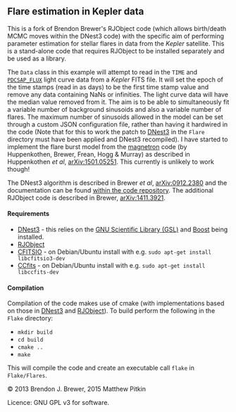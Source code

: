 ## Flare estimation in Kepler data

This is a fork of Brendon Brewer's RJObject code (which allows birth/death MCMC moves within the DNest3 code) with the specific aim of performing parameter estimation for stellar flares in data from the _Kepler_ satellite. This is a stand-alone code that requires RJObject to be installed separately and be used as a library.

The `Data` class in this example will attempt to read in the `TIME` and [`PDCSAP_FLUX`](http://archive.stsci.edu/kepler/manuals/archive_manual.pdf) light curve data from a _Kepler_ FITS file. It will set the epoch of the time stamps (read in as days) to be the first time stamp value and remove any data containing NaNs or infinities. The light curve data will have the median value removed from it. The aim is to be able to simultaneously fit a variable number of background sinusoids and also a variable number of flares. The maximum number of sinusoids allowed in the model can be set through a custom JSON configuration file, rather than having it hardwired in the code (Note that for this to work the patch to [DNest3](https://github.com/eggplantbren/DNest3) in the `Flare` directory must have been applied and DNest3 recompiled). I have started to implement the flare burst model from the [magnetron](https://bitbucket.org/dhuppenkothen/magnetron/) code (by Huppenkothen, Brewer, Frean, Hogg & Murray) as described in Huppenkothen _et al_, [arXiv:1501.05251](http://arxiv.org/abs/1501.05251). This currently is unlikely to work though!

The DNest3 algorithm is described in Brewer _et al_, [arXiv:0912.2380](http://arxiv.org/abs/0912.2380) and the documentation can be found [within the code repository](https://github.com/eggplantbren/DNest3/tree/master/doc). The additional RJObject code is described in Brewer, [arXiv:1411.3921](http://arxiv.org/abs/1411.3921).

#### Requirements
 * [DNest3](https://github.com/eggplantbren/DNest3) - this relies on the [GNU Scientific Library (GSL)](http://www.gnu.org/software/gsl/) and [Boost](http://www.boost.org/) being installed.
 * [RJObject](https://github.com/eggplantbren/RJObject)
 * [CFITSIO](http://heasarc.gsfc.nasa.gov/docs/software/fitsio/fitsio.html) - on Debian/Ubuntu install with e.g. `sudo apt-get install libcfitsio3-dev`
 * [CCfits](http://heasarc.gsfc.nasa.gov/docs/software/fitsio/ccfits/index.html) - on Debian/Ubuntu install with e.g. `sudo apt-get install libccfits-dev`

#### Compilation

Compilation of the code makes use of cmake (with implementations based on those in [DNest3](https://github.com/eggplantbren/DNest3) and [RJObject](https://github.com/eggplantbren/RJObject)). To build perform the following in the `Flake` directory:
 * `mkdir build`
 * `cd build`
 * `cmake ..`
 * `make`

This will compile the code and create an executable call `flake` in `Flake/Flares`.

&copy; 2013 Brendon J. Brewer, 2015 Matthew Pitkin

Licence: GNU GPL v3 for software.
